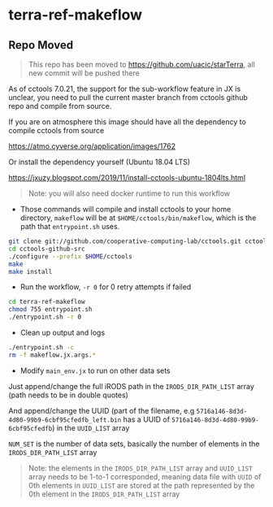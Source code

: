 # terra-ref-makeflow

## Repo Moved
> This repo has been moved to https://github.com/uacic/starTerra, all new commit will be pushed there

As of cctools 7.0.21, the support for the sub-workflow feature in JX is unclear, you need to pull the current master branch from cctools github repo and compile from source.

If you are on atmosphere this image should have all the dependency to compile cctools from source

https://atmo.cyverse.org/application/images/1762

Or install the dependency yourself (Ubuntu 18.04 LTS)

https://jxuzy.blogspot.com/2019/11/install-cctools-ubuntu-1804lts.html

> Note: you will also need docker runtime to run this workflow

* Those commands will compile and install cctools to your home directory, `makeflow` will be at `$HOME/cctools/bin/makeflow`, which is the path that `entrypoint.sh` uses.
```bash
git clone git://github.com/cooperative-computing-lab/cctools.git cctools-github-src
cd cctools-github-src
./configure --prefix $HOME/cctools
make
make install
```

* Run the workflow, `-r 0` for 0 retry attempts if failed
```bash
cd terra-ref-makeflow
chmod 755 entrypoint.sh
./entrypoint.sh -r 0
```

* Clean up output and logs
```bash
./entrypoint.sh -c
rm -f makeflow.jx.args.*
```
* Modify `main_env.jx` to run on other data sets

Just append/change the full iRODS path in the `IRODS_DIR_PATH_LIST` array (path needs to be in double quotes)

And append/change the UUID (part of the filename, e.g `5716a146-8d3d-4d80-99b9-6cbf95cfedfb_left.bin` has a UUID of `5716a146-8d3d-4d80-99b9-6cbf95cfedfb`) in the `UUID_LIST` array

`NUM_SET` is the number of data sets, basically the number of elements in the `IRODS_DIR_PATH_LIST` array

> Note: the elements in the `IRODS_DIR_PATH_LIST` array and `UUID_LIST` array needs to be 1-to-1 corresponded, meaning data file with `UUID` of 0th elements in `UUID_LIST` are stored at the path represented by the 0th element in the `IRODS_DIR_PATH_LIST` array
